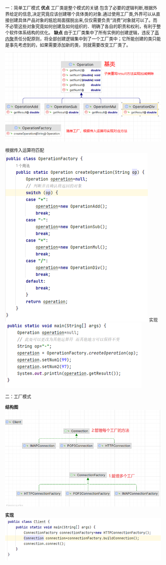 一：简单工厂模式
**优点**
工厂类是整个模式的关键.包含了必要的逻辑判断,根据外界给定的信息,决定究竟应该创建哪个具体类的对象.通过使用工厂类,外界可以从直接创建具体产品对象的尴尬局面摆脱出来,仅仅需要负责“消费”对象就可以了。而不必管这些对象究竟如何创建及如何组织的．明确了各自的职责和权利，有利于整个软件体系结构的优化。
**缺点**
由于工厂类集中了所有实例的创建逻辑，违反了[高内聚](https://baike.baidu.com/item/%E9%AB%98%E5%86%85%E8%81%9A)责任分配原则，将全部创建逻辑集中到了一个工厂类中；它所能创建的类只能是事先考虑到的，如果需要添加新的类，则就需要改变工厂类了。

![1-设计模式-创建型-工厂-1.png](img/1-设计模式-创建型-工厂-1.png)

根据传入运算符匹配
![1-设计模式-创建型-工厂-2.png](img/1-设计模式-创建型-工厂-2.png)
实现
![1-设计模式-创建型-工厂-3.png](img/1-设计模式-创建型-工厂-3.png)

二：工厂模式

**结构图**
![1-设计模式-创建型-工厂-4.png](img/1-设计模式-创建型-工厂-4.png)

**实现**
![1-设计模式-创建型-工厂-5.png](img/1-设计模式-创建型-工厂-5.png)